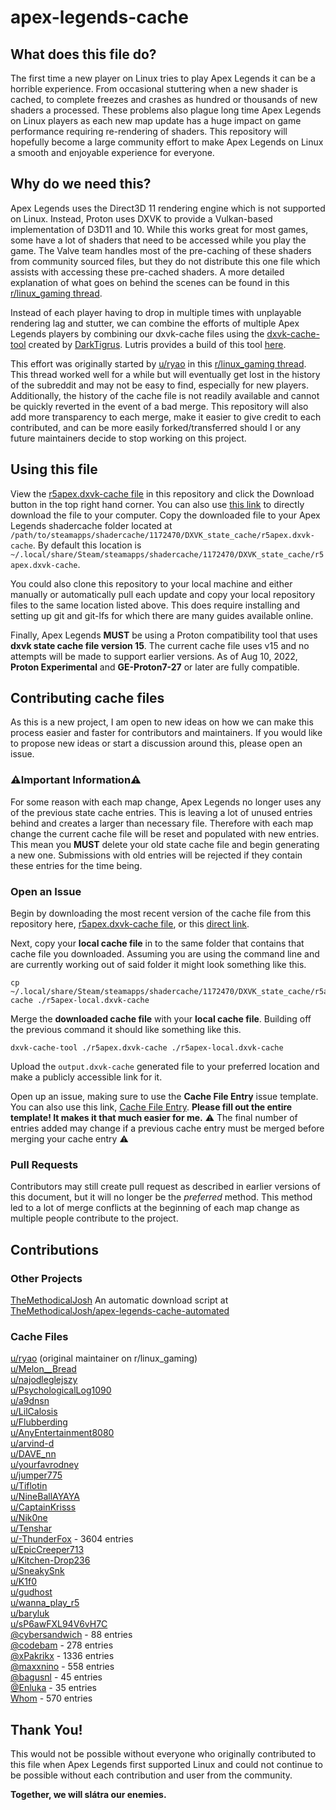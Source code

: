 # apex-legends-cache

## What does this file do?
The first time a new player on Linux tries to play Apex Legends it can be a horrible experience. From occasional stuttering when a new shader is cached, to complete freezes and crashes as hundred or thousands of new shaders a processed. These problems also plague long time Apex Legends on Linux players as each new map update has a huge impact on game performance requiring re-rendering of shaders. This repository will hopefully become a large community effort to make Apex Legends on Linux a smooth and enjoyable experience for everyone.

## Why do we need this?
Apex Legends uses the Direct3D 11 rendering engine which is not supported on Linux. Instead, Proton uses DXVK to provide a Vulkan-based implementation of D3D11 and 10. While this works great for most games, some have a lot of shaders that need to be accessed while you play the game. The Valve team handles most of the pre-caching of these shaders from community sourced files, but they do not distribute this one file which assists with accessing these pre-cached shaders. A more detailed explanation of what goes on behind the scenes can be found in this [r/linux\_gaming thread](https://www.reddit.com/r/linux_gaming/comments/t5xrho/comment/hz8bae5/).

Instead of each player having to drop in multiple times with unplayable rendering lag and stutter, we can combine the efforts of multiple Apex Legends players by combining our dxvk-cache files using the [dxvk-cache-tool](https://github.com/DarkTigrus/dxvk-cache-tool) created by [DarkTigrus](https://github.com/DarkTigrus). Lutris provides a build of this tool [here](https://lutris.nyc3.cdn.digitaloceanspaces.com/games/overwatch/merge-tool.tar.xz).

This effort was originally started by [u/ryao](https://www.reddit.com/user/ryao/) in this [r/linux\_gaming thread](https://www.reddit.com/r/linux_gaming/comments/t5xrho/dxvk_state_cache_for_fixing_stutter_in_apex/). This thread worked well for a while but will eventually get lost in the history of the subreddit and may not be easy to find, especially for new players. Additionally, the history of the cache file is not readily available and cannot be quickly reverted in the event of a bad merge. This repository will also add more transparency to each merge, make it easier to give credit to each contributed, and can be more easily forked/transferred should I or any future maintainers decide to stop working on this project.

## Using this file
View the [r5apex.dxvk-cache file](https://github.com/bcook254/apex-legends-cache/blob/main/r5apex.dxvk-cache) in this repository and click the Download button in the top right hand corner. You can also use [this link](https://github.com/bcook254/apex-legends-cache/raw/main/r5apex.dxvk-cache) to directly download the file to your computer. Copy the downloaded file to your Apex Legends shadercache folder located at `/path/to/steamapps/shadercache/1172470/DXVK_state_cache/r5apex.dxvk-cache`. By default this location is `~/.local/share/Steam/steamapps/shadercache/1172470/DXVK_state_cache/r5apex.dxvk-cache`.

You could also clone this repository to your local machine and either manually or automatically pull each update and copy your local repository files to the same location listed above. This does require installing and setting up git and git-lfs for which there are many guides available online.

Finally, Apex Legends __MUST__ be using a Proton compatibility tool that uses __dxvk state cache file version 15__. The current cache file uses v15 and no attempts will be made to support earlier versions. As of Aug 10, 2022, __Proton Experimental__ and __GE-Proton7-27__ or later are fully compatible.

## Contributing cache files
As this is a new project, I am open to new ideas on how we can make this process easier and faster for contributors and maintainers. If you would like to propose new ideas or start a discussion around this, please open an issue.

### ⚠️Important Information⚠️
For some reason with each map change, Apex Legends no longer uses any of the previous state cache entries. This is leaving a lot of unused entries behind and creates a larger than necessary file. Therefore with each map change the current cache file will be reset and populated with new entries. This mean you __MUST__ delete your old state cache file and begin generating a new one. Submissions with old entries will be rejected if they contain these entries for the time being.

### Open an Issue
Begin by downloading the most recent version of the cache file from this repository here, [r5apex.dxvk-cache file](https://github.com/bcook254/apex-legends-cache/blob/main/r5apex.dxvk-cache), or this [direct link](https://github.com/bcook254/apex-legends-cache/raw/main/r5apex.dxvk-cache).

Next, copy your __local cache file__ in to the same folder that contains that cache file you downloaded. Assuming you are using the command line and are currently working out of said folder it might look something like this.

    cp ~/.local/share/Steam/steamapps/shadercache/1172470/DXVK_state_cache/r5apex.dxvk-cache ./r5apex-local.dxvk-cache

Merge the __downloaded cache file__ with your __local cache file__. Building off the previous command it should like something like this.

    dxvk-cache-tool ./r5apex.dxvk-cache ./r5apex-local.dxvk-cache

Upload the `output.dxvk-cache` generated file to your preferred location and make a publicly accessible link for it.

Open up an issue, making sure to use the __Cache File Entry__ issue template. You can also use this link, [Cache File Entry](https://github.com/bcook254/apex-legends-cache/issues/new?assignees=&labels=cache-entry&template=cache-file-entry.md&title=). __Please fill out the entire template! It makes it that much easier for me.__ ⚠️ The final number of entries added may change if a previous cache entry must be merged before merging your cache entry ⚠️

### Pull Requests
Contributors may still create pull request as described in earlier versions of this document, but it will no longer be the _preferred_ method. This method led to a lot of merge conflicts at the beginning of each map change as multiple people contribute to the project.

## Contributions
### Other Projects
[TheMethodicalJosh](https://github.com/TheMethodicalJosh) An automatic download script at [TheMethodicalJosh/apex-legends-cache-automated](https://github.com/TheMethodicalJosh/apex-legends-cache-automated)  

### Cache Files
[u/ryao](https://www.reddit.com/u/ryao/) (original maintainer on r/linux_gaming)  
[u/Melon__Bread](https://www.reddit.com/u/Melon__Bread/)  
[u/najodleglejszy](https://www.reddit.com/u/najodleglejszy/)  
[u/PsychologicalLog1090](https://www.reddit.com/u/PsychologicalLog1090/)  
[u/a9dnsn](https://www.reddit.com/u/a9dnsn/)  
[u/LilCalosis](https://www.reddit.com/u/LilCalosis/)  
[u/Flubberding](https://www.reddit.com/u/Flubberding/)  
[u/AnyEntertainment8080](https://www.reddit.com/u/AnyEntertainment8080/)  
[u/arvind-d](https://www.reddit.com/u/arvind-d/)  
[u/DAVE_nn](https://www.reddit.com/u/DAVE_nn/)  
[u/yourfavrodney](https://www.reddit.com/u/yourfavrodney/)  
[u/jumper775](https://www.reddit.com/u/jumper775/)  
[u/Tiflotin](https://www.reddit.com/u/Tiflotin/)  
[u/NineBallAYAYA](https://www.reddit.com/u/NineBallAYAYA/)  
[u/CaptainKrisss](https://www.reddit.com/u/CaptainKrisss/)  
[u/Nik0ne](https://www.reddit.com/u/Nik0ne/)  
[u/Tenshar](https://www.reddit.com/u/Tenshar/)  
[u/-ThunderFox](https://www.reddit.com/u/-ThunderFox/) - 3604 entries  
[u/EpicCreeper713](https://www.reddit.com/u/EpicCreeper713/)  
[u/Kitchen-Drop236](https://www.reddit.com/u/Kitchen-Drop236/)  
[u/SneakySnk](https://www.reddit.com/u/SneakySnk/)  
[u/K1f0](https://www.reddit.com/u/K1f0/)  
[u/gudhost](https://www.reddit.com/u/gudhost/)  
[u/wanna_play_r5](https://www.reddit.com/u/wanna_play_r5/)  
[u/baryluk](https://www.reddit.com/u/baryluk/)  
[u/sP6awFXL94V6vH7C](https://www.reddit.com/u/sP6awFXL94V6vH7C/)  
[@cybersandwich](https://github.com/cybersandwich) - 88 entries  
[@codebam](https://github.com/codebam) - 278 entries  
[@xPakrikx](https://github.com/xPakrikx) - 1336 entries  
[@maxxnino](https://github.com/maxxnino) - 558 entries  
[@bagusnl](https://github.com/bagusnl) - 45 entries  
[@Enluka](https://github.com/Enluka) - 35 entries  
[Whom](https://blithefem.me) - 570 entries  

## Thank You!
This would not be possible without everyone who originally contributed to this file when Apex Legends first supported Linux and could not continue to be possible without each contribution and user from the community.

__Together, we will slátra our enemies.__
